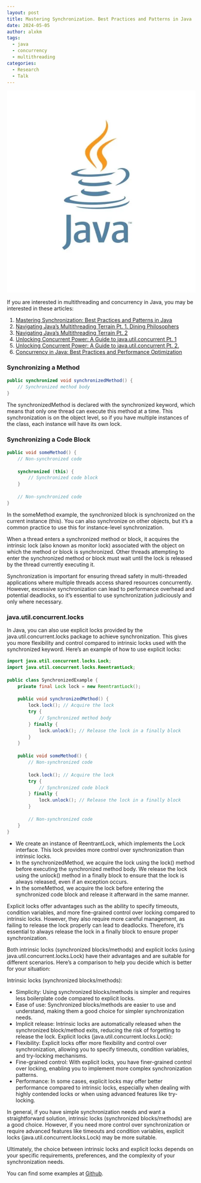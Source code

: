 ```yaml
---
layout: post
title: Mastering Synchronization. Best Practices and Patterns in Java
date: 2024-05-05
author: alxkm
tags:
  - java
  - concurrency
  - multithreading
categories:
  - Research
  - Talk
---
```


![image](/assets/img/synchronization/java.jpeg)

If you are interested in multithreading and concurrency in Java, you may be interested in these articles:

1. [Mastering Synchronization: Best Practices and Patterns in Java](https://medium.com/@alxkm/mastering-synchronization-best-practices-and-patterns-in-java-86214b53211d)
2. [Navigating Java’s Multithreading Terrain Pt. 1. Dining Philosophers](https://medium.com/@alxkm/navigating-javas-multithreading-terrain-dining-philosophers-34f1385e2150)
3. [Navigating Java’s Multithreading Terrain Pt. 2](https://medium.com/@alxkm/navigating-javas-multithreading-terrain-part-2-fd0d541a973c)
4. [Unlocking Concurrent Power: A Guide to java.util.concurrent Pt. 1](https://medium.com/@alxkm/unlocking-concurrent-power-a-guide-to-java-util-concurrent-pt-1-b1342edadad1)
5. [Unlocking Concurrent Power: A Guide to java.util.concurrent Pt. 2.](https://medium.com/@alxkm/unlocking-concurrent-power-a-guide-to-java-util-concurrent-pt-2-056f1da1e74a)
6. [Concurrency in Java: Best Practices and Performance Optimization](https://medium.com/@alxkm/concurrency-in-java-best-practices-and-performance-optimization-0dfd990f413b)

### Synchronizing a Method

```java
public synchronized void synchronizedMethod() {
    // Synchronized method body
}
```

The synchronizedMethod is declared with the synchronized keyword, which means that only one thread can execute this method at a time. This synchronization is on the object level, so if you have multiple instances of the class, each instance will have its own lock.

### Synchronizing a Code Block

```java
public void someMethod() {
    // Non-synchronized code
    
    synchronized (this) {
        // Synchronized code block
    }
    
    // Non-synchronized code
}
```

In the someMethod example, the synchronized block is synchronized on the current instance (this). You can also synchronize on other objects, but it’s a common practice to use this for instance-level synchronization.

When a thread enters a synchronized method or block, it acquires the intrinsic lock (also known as monitor lock) associated with the object on which the method or block is synchronized. Other threads attempting to enter the synchronized method or block must wait until the lock is released by the thread currently executing it.

Synchronization is important for ensuring thread safety in multi-threaded applications where multiple threads access shared resources concurrently. However, excessive synchronization can lead to performance overhead and potential deadlocks, so it’s essential to use synchronization judiciously and only where necessary.

### java.util.concurrent.locks
In Java, you can also use explicit locks provided by the java.util.concurrent.locks package to achieve synchronization. This gives you more flexibility and control compared to intrinsic locks used with the synchronized keyword. Here’s an example of how to use explicit locks:

```java
import java.util.concurrent.locks.Lock;
import java.util.concurrent.locks.ReentrantLock;

public class SynchronizedExample {
    private final Lock lock = new ReentrantLock();

    public void synchronizedMethod() {
        lock.lock(); // Acquire the lock
        try {
            // Synchronized method body
        } finally {
            lock.unlock(); // Release the lock in a finally block
        }
    }

    public void someMethod() {
        // Non-synchronized code

        lock.lock(); // Acquire the lock
        try {
            // Synchronized code block
        } finally {
            lock.unlock(); // Release the lock in a finally block
        }

        // Non-synchronized code
    }
}
```

- We create an instance of ReentrantLock, which implements the Lock interface. This lock provides more control over synchronization than intrinsic locks.
- In the synchronizedMethod, we acquire the lock using the lock() method before executing the synchronized method body. We release the lock using the unlock() method in a finally block to ensure that the lock is always released, even if an exception occurs.
- In the someMethod, we acquire the lock before entering the synchronized code block and release it afterward in the same manner.

Explicit locks offer advantages such as the ability to specify timeouts, condition variables, and more fine-grained control over locking compared to intrinsic locks. However, they also require more careful management, as failing to release the lock properly can lead to deadlocks. Therefore, it’s essential to always release the lock in a finally block to ensure proper synchronization.

Both intrinsic locks (synchronized blocks/methods) and explicit locks (using java.util.concurrent.locks.Lock) have their advantages and are suitable for different scenarios. Here’s a comparison to help you decide which is better for your situation:

Intrinsic locks (synchronized blocks/methods):
- Simplicity: Using synchronized blocks/methods is simpler and requires less boilerplate code compared to explicit locks.
- Ease of use: Synchronized blocks/methods are easier to use and understand, making them a good choice for simpler synchronization needs.
- Implicit release: Intrinsic locks are automatically released when the synchronized block/method exits, reducing the risk of forgetting to release the lock.
  Explicit locks (java.util.concurrent.locks.Lock):
- Flexibility: Explicit locks offer more flexibility and control over synchronization, allowing you to specify timeouts, condition variables, and try-locking mechanisms.
- Fine-grained control: With explicit locks, you have finer-grained control over locking, enabling you to implement more complex synchronization patterns.
- Performance: In some cases, explicit locks may offer better performance compared to intrinsic locks, especially when dealing with highly contended locks or when using advanced features like try-locking.

In general, if you have simple synchronization needs and want a straightforward solution, intrinsic locks (synchronized blocks/methods) are a good choice. However, if you need more control over synchronization or require advanced features like timeouts and condition variables, explicit locks (java.util.concurrent.locks.Lock) may be more suitable.

Ultimately, the choice between intrinsic locks and explicit locks depends on your specific requirements, preferences, and the complexity of your synchronization needs.

You can find some examples at [Github](https://github.com/alxkm/articles/tree/master/src/main/java/org/alx/article/_27_synchronization_java/SynchronizationExample.java).
